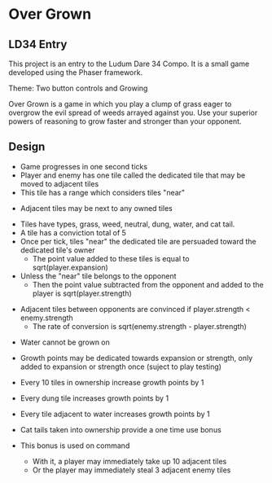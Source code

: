Over Grown
==========
LD34 Entry
----------

This project is an entry to the Ludum Dare 34 Compo. It is a small game developed
using the Phaser framework.

Theme: Two button controls and Growing

Over Grown is a game in which you play a clump of grass eager to overgrow the evil spread of weeds arrayed against you. Use your superior powers of reasoning to grow faster and stronger than your opponent.

Design
------
+ Game progresses in one second ticks
+ Player and enemy has one tile called the dedicated tile that may be moved to adjacent tiles
+ This tile has a range which considers tiles "near"
* Adjacent tiles may be next to any owned tiles

+ Tiles have types, grass, weed, neutral, dung, water, and cat tail.
+ A tile has a conviction total of 5
+ Once per tick, tiles "near" the dedicated tile are persuaded toward the dedicated tile's owner
	+ The point value added to these tiles is equal to sqrt(player.expansion)
+ Unless the "near" tile belongs to the opponent
	+ Then the point value subtracted from the opponent and added to the player is sqrt(player.strength)
- Adjacent tiles between opponents are convinced if player.strength < enemy.strength
	- The rate of conversion is sqrt(enemy.strength - player.strength)
+ Water cannot be grown on

* Growth points may be dedicated towards expansion or strength, only added to expansion or strength once (suject to play testing)
* Every 10 tiles in ownership increase growth points by 1
* Every dung tile increases growth points by 1
* Every tile adjacent to water increases growth points by 1

* Cat tails taken into ownership provide a one time use bonus
* This bonus is used on command
	* With it, a player may immediately take up 10 adjacent tiles
	* Or the player may immediately steal 3 adjacent enemy tiles
